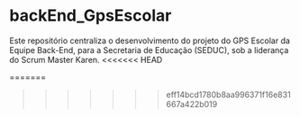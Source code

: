 # backEnd_GpsEscolar
Este repositório centraliza o desenvolvimento do projeto do GPS Escolar da Equipe Back-End, para a Secretaria de Educação (SEDUC), sob a liderança do Scrum Master Karen.
<<<<<<< HEAD


=======
>>>>>>> eff14bcd1780b8aa996371f16e831667a422b019
